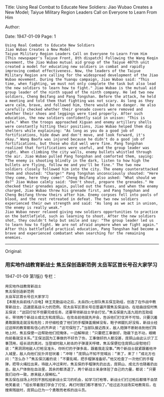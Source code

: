 Title: Using Real Combat to Educate New Soldiers: Jiao Wubao Creates a New Model; Taiyue Military Region Leaders Call on Everyone to Learn From Him

Author:

Date: 1947-01-09
Page: 1

    Using Real Combat to Educate New Soldiers
    Jiao Wubao Creates a New Model
    Taiyue Military Region Leaders Call on Everyone to Learn From Him
    [This newspaper's Taiyue Front, 8th dispatch] Following the Wang Keqin movement, the Jiao Wubao mutual aid group of the Taiyue 407th unit created a model for educating new soldiers in combat and rapidly improving combat effectiveness. Now, the leaders of the Taiyue Military Region are calling for the widespread development of the Jiao Wubao movement. During the Yuanqu campaign, Jiao Wubao said: "This time, when fighting, we must not only complete the task but also lead the new soldiers to learn how to fight." Jiao Wubao is the mutual aid group leader of the ninth squad of the ninth company. He led two new soldiers, Cheng Beifang and Pang Tongshan. Before the attack, he held a meeting and told them that fighting was not scary. As long as they were calm, brave, and followed him, there would be no danger. He also carefully checked whether their grenade covers were removed and whether their shoes and leggings were tied properly. After such education, the new soldiers confidently said in unison: "This is safe." When the troops approached Xiguan and enemy artillery shells were constantly hitting their positions, Jiao Wubao helped them dig shelters while explaining: "As long as you do a good job of fortifications, hide down and don't move, and look forward, it's okay." Wang Baofa was injured because he didn't do a good job of fortifications, but those who did well were fine. Pang Tongshan realized that fortifications were useful, and the group leader was right. When climbing the city walls, enemy bullets whistled through the air. Jiao Wubao pulled Pang Tongshan and comforted them, saying: "The enemy is shooting blindly in the dark, listen to how high the bullets are flying, follow me and you'll be fine." The two new soldiers closely followed him into the city. The enemy counterattacked them and shouted: "Charge!" Pang Tongshan unconsciously shouted: "Here they come, here they come!" Cheng Beifang also asked: "What should we do?" Jiao Wubao calmly said: "Don't shout, prepare the grenades." He checked their grenades again, pulled out the fuses, and when the enemy charged, Jiao Wubao threw his grenade first, and Pang Tongshan and Cheng Beifang threw theirs after him. Enemy corpses fell into pools of blood, and the rest retreated in defeat. The two new soldiers experienced their own strength and said: "As long as we act in unison, the enemy is really weak."
    Jiao Wubao never relaxed giving new soldiers opportunities to practice on the battlefield, such as learning to shoot. After the new soldiers shot, they couldn't help but smile and say: "The group leader led us to learn how to fight. We are not afraid anymore when we fight again." After this battlefield practical education, Pang Tongshan had become a brave and experienced combatant when searching for the remaining enemies.



<hr /> 

Original: 


### 用实地作战教育新战士  焦五保创造新范例  太岳军区首长号召大家学习

1947-01-09
第1版()
专栏：

    用实地作战教育新战士
    焦五保创造新范例
    太岳军区首长号召大家学习
    【本报太岳前线八日电】继王克勤运动之后，太岳四○七部队焦五保互助组，创造了在作战中教育新战士，迅速提高战斗力的范例。现太岳军区首长号召普遍开展焦五保运动。在垣曲战役时焦五保说：“这回打仗不但要完成任务，还要带领新战士学会打仗。”焦五保是九连九班的互助组长，带领两个新战士成北方和庞铜山，在攻击前他就先开会，告诉他们打仗并不可怕，只要沉着勇敢跟我走就没有危险；并仔细检查了他们的手榴弹盖揭掉没有，鞋子绑腿扎好没有，新战士经过这样的教育都有信心的齐声说：“这可保险了。”当部队接近西关，敌人炮弹不断射击到他们阵地上时，焦五保便一边帮助他们挖掩体，一边解释说：“只要把工事做好，隐蔽下去不动，眼睛向前看就没关系。”王保法因为工事做的不好负了伤，工事做好的人都没甚，庞铜山由此认识了工事顶用，组长说的真对。当登城时敌人射击的子弹漫天呼啸，焦五保便拉住庞铜山安慰他们说：“黑洞洞地敌人打枪没准头，你听打的子弹多高，跟着我走没事。”两个新战士就紧跟着他冲入城里，敌人向他们反扑并狂吠着：“冲呀！”庞铜山不知不觉喊出：“来了，来了！”成北方也问：“怎么办？”焦五保沉着的说：“不要乱喊，把手榴弹准备好。”他又检查了一次他们的手榴弹，把导火绳拉出来，待敌人冲过来时，焦五保的手榴弹先扔出去，庞铜山、成北方也随着扔出去，敌人尸体倒在血泊里，其余的都溃退了。两个新战士亲身体验了自己的力量，都说：“只要我们动作一致，原来敌人很稀松。”
    焦五保在战场上时刻不放松给新战士实习的机会，如学习打枪等，新战士们打过枪后都情不自禁地笑着说：“组长带着我们学会了打仗，再打时我们都不害怕了。”经过这次战场实地教育后，在搜索残敌时，庞铜山已为一个勇敢而老练的战斗员。
